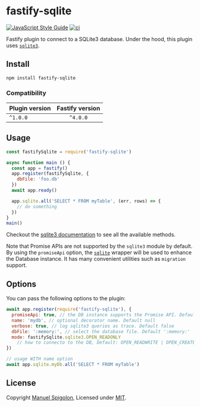 # fastify-sqlite

[![JavaScript Style Guide](https://img.shields.io/badge/code_style-standard-brightgreen.svg)](https://standardjs.com)
[![ci](https://github.com/Eomm/fastify-sqlite/actions/workflows/ci.yml/badge.svg)](https://github.com/Eomm/fastify-sqlite/actions/workflows/ci.yml)

Fastify plugin to connect to a SQLite3 database.
Under the hood, this plugin uses [`sqlite3`](https://www.npmjs.com/package/sqlite3).

## Install

```
npm install fastify-sqlite
```

### Compatibility

| Plugin version | Fastify version |
| ------------- |:---------------:|
| `^1.0.0` | `^4.0.0` |


## Usage

```js
const fastifySqlite = require('fastify-sqlite')

async function main () {
  const app = fastify()
  app.register(fastifySqlite, {
    dbFile: 'foo.db'
  })
  await app.ready()

  app.sqlite.all('SELECT * FROM myTable', (err, rows) => {
    // do something
  })
}
main()
```

Checkout the [sqlite3 documentation](https://github.com/TryGhost/node-sqlite3/wiki/API) to see all the available methods.

Note that Promise APIs are not supported by the `sqlite3` module by default.
By using the `promiseApi` option, the [`sqlite`](https://github.com/kriasoft/node-sqlite) wrapper will be used
to enhance the Database instance. It has many convenient utilities such as `migration` support.

## Options

You can pass the following options to the plugin:

```js
await app.register(require('fastify-sqlite'), {
  promiseApi: true, // the DB instance supports the Promise API. Default false
  name: 'mydb', // optional decorator name. Default null
  verbose: true, // log sqlite3 queries as trace. Default false
  dbFile: ':memory:', // select the database file. Default ':memory:'
  mode: fastifySqlite.sqlite3.OPEN_READONLY 
    // how to connecto to the DB, Default: OPEN_READWRITE | OPEN_CREATE | OPEN_FULLMUTEX
})

// usage WITH name option
await app.sqlite.myDb.all('SELECT * FROM myTable')
```

## License

Copyright [Manuel Spigolon](https://github.com/Eomm), Licensed under [MIT](./LICENSE).
